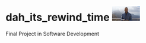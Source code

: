 # dah_its_rewind_time </div> <img src="https://raw.githubusercontent.com/bnidevs/dah_its_rewind_time/master/logo.jpg" height="40">
Final Project in Software Development
